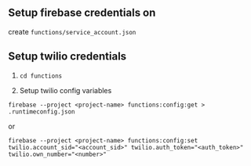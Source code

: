 
## Setup firebase credentials on

create `functions/service_account.json`

## Setup twilio credentials

1. `cd functions`

2. Setup twilio config variables
```
firebase --project <project-name> functions:config:get > .runtimeconfig.json
```

or

```
firebase --project <project-name> functions:config:set twilio.account_sid="<account_sid>" twilio.auth_token="<auth_token>" twilio.own_number="<number>"
```
